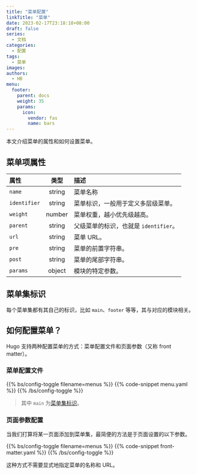 ```yaml
---
title: "菜单配置"
linkTitle: "菜单"
date: 2023-02-17T23:18:18+08:00
draft: false
series:
  - 文档
categories:
  - 配置
tags:
  - 菜单
images:
authors:
  - HB
menu:
  footer:
    parent: docs
    weight: 35
    params:
      icon:
        vendor: fas
        name: bars
---
```


本文介绍菜单的属性和如何设置菜单。

<!--more-->

## 菜单项属性

| 属性         |  类型  | 描述                                  |
| :----------- | :----: | :------------------------------------ |
| `name`       | string | 菜单名称                              |
| `identifier` | string | 菜单标识，一般用于定义多层级菜单。    |
| `weight`     | number | 菜单权重，越小优先级越高。            |
| `parent`     | string | 父级菜单的标识，也就是 `identifier`。 |
| `url`        | string | 菜单 URL。                            |
| `pre`        | string | 菜单的前置字符串。                    |
| `post`       | string | 菜单的尾部字符串。                    |
| `params`     | object | 模块的特定参数。                      |

## 菜单集标识

每个菜单集都有其自己的标识，比如 `main`、`footer` 等等，其与对应的模块相关。

## 如何配置菜单？

Hugo 支持两种配置菜单的方式：菜单配置文件和页面参数（又称 front matter）。

### 菜单配置文件

{{% bs/config-toggle filename=menus %}}
{{% code-snippet menu.yaml %}}
{{% /bs/config-toggle %}}

> 其中 `main` 为[菜单集标识](#菜单集标识)。

### 页面参数配置

当我们打算将某一页面添加到菜单集，最简便的方法是于页面设置的以下参数。

{{% bs/config-toggle filename=menus %}}
{{% code-snippet front-matter.yaml %}}
{{% /bs/config-toggle %}}

这种方式不需要显式地指定菜单的名称和 URL。
